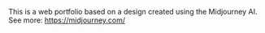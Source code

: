 This is a web portfolio based on a design created using the Midjourney AI. See more: https://midjourney.com/